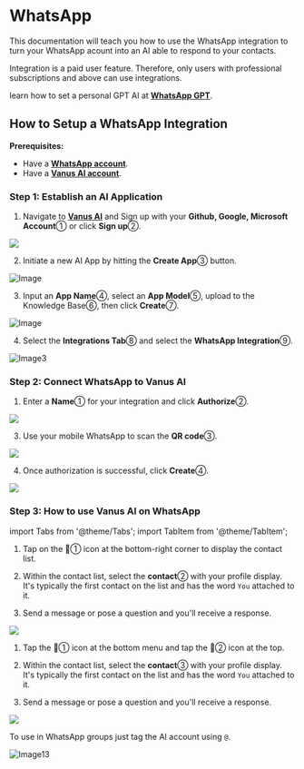 # WhatsApp 
This documentation will teach you how to use the WhatsApp integration to turn your WhatsApp acount into an AI able to respond to your contacts.

Integration is a paid user feature. Therefore, only users with professional subscriptions and above can use integrations.

learn how to set a personal GPT AI at [**WhatsApp GPT**](https://www.vanus.ai/blog/how-to-setup-chatgpt-on-whatsapp-with-vanus-connect/).

## How to Setup a WhatsApp Integration

**Prerequisites:**

- Have a [**WhatsApp account**](https://www.whatsapp.com).
- Have a [**Vanus AI account**](https://ai.vanus.ai).

### Step 1: Establish an AI Application
1. Navigate to [**Vanus AI**](https://ai.vanus.ai) and Sign up with your **Github, Google, Microsoft Account**① or click **Sign up**②.

![](images/vanusai1-signup.webp)

2. Initiate a new AI App by hitting the **Create App**③ button.

![Image](images/vanusai2-create-app.webp)

3. Input an **App Name**④, select an **App Model**⑤, upload to the Knowledge Base⑥, then click **Create**⑦.

![Image](images/vanusai3-app-config.webp)

4. Select the **Integrations Tab**⑧ and select the **WhatsApp Integration**⑨.

![Image3](images/vanusai4.webp)

### Step 2: Connect WhatsApp to Vanus AI
1. Enter a **Name**① for your integration and click **Authorize**②.

![](images/whatsapp_1.webp)

3. Use your mobile WhatsApp to scan the **QR code**③.

![](images/whatsapp_2.webp)  

4. Once authorization is successful, click **Create**④.  

![](images/whatsapp_3.webp)


### Step 3: How to use Vanus AI on WhatsApp

import Tabs from '@theme/Tabs';
import TabItem from '@theme/TabItem';

<Tabs>

<TabItem label="Android" value="android">

1. Tap on the 💬① icon at the bottom-right corner to display the contact list.


2. Within the contact list, select the **contact**② with your profile display. It's typically the first contact on the list and has the word `You` attached to it.


3.  Send a message or pose a question and you'll receive a response.
  
![](images/whatsapp_android_1.webp)


</TabItem>

<TabItem label="iOS" value="ios">

1. Tap the 💬①  icon at the bottom menu and tap the 📝② icon at the top.


2. Within the contact list, select the **contact**③ with your profile display. It's typically the first contact on the list and has the word `You` attached to it.


3. Send a message or pose a question and you'll receive a response.
  
![](images/whatsapp_ios_1.webp)

</TabItem>

</Tabs>

To use in WhatsApp groups just tag the AI account using `@`.  

![Image13](images/whatsapp_groups_1.webp)




